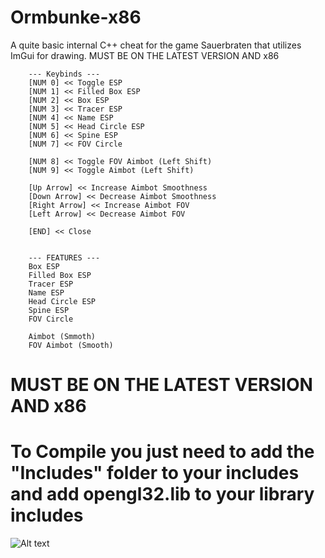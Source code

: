 # Ormbunke-x86
A quite basic internal C++ cheat for the game Sauerbraten that utilizes ImGui for drawing. MUST BE ON THE LATEST VERSION AND x86

        --- Keybinds ---
        [NUM 0] << Toggle ESP
        [NUM 1] << Filled Box ESP
        [NUM 2] << Box ESP
        [NUM 3] << Tracer ESP
        [NUM 4] << Name ESP
        [NUM 5] << Head Circle ESP
        [NUM 6] << Spine ESP
        [NUM 7] << FOV Circle

        [NUM 8] << Toggle FOV Aimbot (Left Shift)
        [NUM 9] << Toggle Aimbot (Left Shift)

        [Up Arrow] << Increase Aimbot Smoothness
        [Down Arrow] << Decrease Aimbot Smoothness
        [Right Arrow] << Increase Aimbot FOV
        [Left Arrow] << Decrease Aimbot FOV

        [END] << Close


        --- FEATURES ---
        Box ESP
        Filled Box ESP
        Tracer ESP
        Name ESP
        Head Circle ESP
        Spine ESP
        FOV Circle
        
        Aimbot (Smmoth)
        FOV Aimbot (Smooth)

# MUST BE ON THE LATEST VERSION AND x86
# To Compile you just need to add the "Includes" folder to your includes and add opengl32.lib to your library includes

![Alt text](https://cdn.discordapp.com/attachments/904018723105558581/1066150138957009038/image.png?size=4096?raw=true "...")
